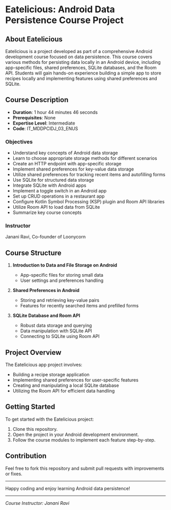 # Eatelicious: Android Data Persistence Course Project

## About Eatelicious

Eatelicious is a project developed as part of a comprehensive Android development course focused on data persistence. This course covers various methods for persisting data locally in an Android device, including app-specific files, shared preferences, SQLite databases, and the Room API. Students will gain hands-on experience building a simple app to store recipes locally and implementing features using shared preferences and SQLite.

## Course Description

- **Duration**: 1 hour 44 minutes 46 seconds
- **Prerequisites**: None
- **Expertise Level**: Intermediate
- **Code**: IT_MDDPCIDJ_03_ENUS

### Objectives

- Understand key concepts of Android data storage
- Learn to choose appropriate storage methods for different scenarios
- Create an HTTP endpoint with app-specific storage
- Implement shared preferences for key-value data storage
- Utilize shared preferences for tracking recent items and autofilling forms
- Use SQLite for structured data storage
- Integrate SQLite with Android apps
- Implement a toggle switch in an Android app
- Set up CRUD operations in a restaurant app
- Configure Kotlin Symbol Processing (KSP) plugin and Room API libraries
- Utilize Room API to load data from SQLite
- Summarize key course concepts

### Instructor

Janani Ravi, Co-founder of Loonycorn

## Course Structure

1. **Introduction to Data and File Storage on Android**
   - App-specific files for storing small data
   - User settings and preferences handling

2. **Shared Preferences in Android**
   - Storing and retrieving key-value pairs
   - Features for recently searched items and prefilled forms

3. **SQLite Database and Room API**
   - Robust data storage and querying
   - Data manipulation with SQLite API
   - Connecting to SQLite using Room API

## Project Overview

The Eatelicious app project involves:

- Building a recipe storage application
- Implementing shared preferences for user-specific features
- Creating and manipulating a local SQLite database
- Utilizing the Room API for efficient data handling

## Getting Started

To get started with the Eatelicious project:

1. Clone this repository.
2. Open the project in your Android development environment.
3. Follow the course modules to implement each feature step-by-step.

## Contribution

Feel free to fork this repository and submit pull requests with improvements or fixes.

---

Happy coding and enjoy learning Android data persistence!

---

_Course Instructor: Janani Ravi_
